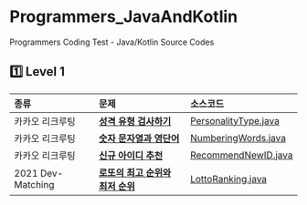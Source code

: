 # Programmers_JavaAndKotlin
Programmers Coding Test - Java/Kotlin Source Codes

## 1️⃣ Level 1
| 종류                  | 문제                                                                                      | 소스코드                                                                                                                 |
|:--------------------|:----------------------------------------------------------------------------------------|:---------------------------------------------------------------------------------------------------------------------|
| 카카오 리크루팅            | [**성격 유형 검사하기**](https://school.programmers.co.kr/learn/courses/30/lessons/118666)      | [PersonalityType.java](https://github.com/kevinlim17/Programmers_JavaAndKotlin/blob/master/src/PersonalityType.java) |
| 카카오 리크루팅            | [**숫자 문자열과 영단어**](https://school.programmers.co.kr/learn/courses/30/lessons/81301)      | [NumberingWords.java](https://github.com/kevinlim17/Programmers_JavaAndKotlin/blob/master/src/NumberingWords.java)   |
| 카카오 리크루팅            | [**신규 아이디 추천**](https://school.programmers.co.kr/learn/courses/30/lessons/72410)        | [RecommendNewID.java](https://github.com/kevinlim17/Programmers_JavaAndKotlin/blob/master/src/RecommendNewId.java)   |
| 2021 Dev-Matching   | [**로또의 최고 순위와 최저 순위**](https://school.programmers.co.kr/learn/courses/30/lessons/77484) | [LottoRanking.java](https://github.com/kevinlim17/Programmers_JavaAndKotlin/blob/master/src/LottoRanking.java)       |

